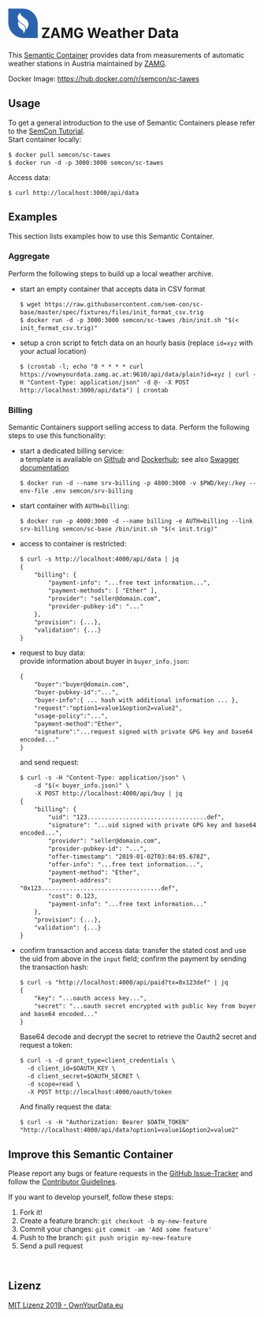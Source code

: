 # <img src="https://github.com/sem-con/sc-tawes/raw/master/app/assets/images/oyd_blue.png" width="60"> ZAMG Weather Data    
This [Semantic Container](https://www.ownyourdata.eu/semcon) provides data from measurements of automatic weather stations in Austria maintained by [ZAMG](https://www.zamg.ac.at).    

Docker Image: https://hub.docker.com/r/semcon/sc-tawes
 

## Usage   
To get a general introduction to the use of Semantic Containers please refer to the [SemCon Tutorial](https://github.com/sem-con/Tutorials).    
Start container locally:    
```
$ docker pull semcon/sc-tawes
$ docker run -d -p 3000:3000 semcon/sc-tawes
```

Access data:    
```
$ curl http://localhost:3000/api/data
```

## Examples    
This section lists examples how to use this Semantic Container.

### Aggregate    
Perform the following steps to build up a local weather archive.    

* start an empty container that accepts data in CSV format    
    ```
    $ wget https://raw.githubusercontent.com/sem-con/sc-base/master/spec/fixtures/files/init_format_csv.trig
    $ docker run -d -p 3000:3000 semcon/sc-tawes /bin/init.sh "$(< init_format_csv.trig)"
    ```

* setup a cron script to fetch data on an hourly basis (replace `id=xyz` with your actual location)    
    ```
    $ (crontab -l; echo "0 * * * * curl https://vownyourdata.zamg.ac.at:9610/api/data/plain?id=xyz | curl -H "Content-Type: application/json" -d @- -X POST http://localhost:3000/api/data") | crontab
    ```

### Billing
Semantic Containers support selling access to data. Perform the following steps to use this functionality:

* start a dedicated billing service:    
    a template is available on [Github](https://github.com/sem-con/srv-billing) and [Dockerhub](https://github.com/sem-con/srv-billing); see also [Swagger documentation](https://api-docs.ownyourdata.eu/semcon-billing/)    
    ```
    $ docker run -d --name srv-billing -p 4800:3000 -v $PWD/key:/key --env-file .env semcon/srv-billing
    ```

* start container with `AUTH=billing`:    
    ```
    $ docker run -p 4000:3000 -d --name billing -e AUTH=billing --link srv-billing semcon/sc-base /bin/init.sh "$(< init.trig)"
    ```

* access to container is restricted:    
    ```
    $ curl -s http://localhost:4000/api/data | jq
    {
        "billing": {
            "payment-info": "...free text information...",
            "payment-methods": [ "Ether" ],
            "provider": "seller@domain.com",
            "provider-pubkey-id": "..."
        },
        "provision": {...},
        "validation": {...}
    }
    ```

* request to buy data:    
    provide information about buyer in `buyer_info.json`:    
    ```
    {
        "buyer":"buyer@domain.com",
        "buyer-pubkey-id":"...",
        "buyer-info":{ ... hash with additional information ... },
        "request":"option1=value1&option2=value2",
        "usage-policy":"...",
        "payment-method":"Ether",
        "signature":"...request signed with private GPG key and base64 encoded..."
    }
    ```    
    and send request:    
    ```
    $ curl -s -H "Content-Type: application/json" \
        -d "$(< buyer_info.json)" \
        -X POST http://localhost:4000/api/buy | jq
    {
        "billing": {
            "uid": "123..................................def",
            "signature": "...uid signed with private GPG key and base64 encoded...",
            "provider": "seller@domain.com",
            "provider-pubkey-id": "...",
            "offer-timestamp": "2019-01-02T03:04:05.678Z",
            "offer-info": "...free text information...",
            "payment-method": "Ether",
            "payment-address": "0x123..................................def",
            "cost": 0.123,
            "payment-info": "...free text information..."
        },
        "provision": {...},
        "validation": {...}
    }
    ```    

* confirm transaction and access data:
    transfer the stated cost and use the uid from above in the `input` field; confirm the payment by sending the transaction hash:    
    ```
    $ curl -s "http://localhost:4000/api/paid?tx=0x123def" | jq
    {
        "key": "...oauth access key...",
        "secret": "...oauth secret encrypted with public key from buyer and base64 encoded..."
    }
    ```    
    Base64 decode and decrypt the secret to retrieve the Oauth2 secret and request a token:    
    ```
    $ curl -s -d grant_type=client_credentials \
      -d client_id=$OAUTH_KEY \
      -d client_secret=$OAUTH_SECRET \
      -d scope=read \
      -X POST http://localhost:4000/oauth/token
    ```
    And finally request the data:
    ```
    $ curl -s -H "Authorization: Bearer $OATH_TOKEN" "http://localhost:4000/api/data?option1=value1&option2=value2"
    ```    


## Improve this Semantic Container    

Please report any bugs or feature requests in the [GitHub Issue-Tracker](https://github.com/sem-con/sc-tawes/issues) and follow the [Contributor Guidelines](https://github.com/twbs/ratchet/blob/master/CONTRIBUTING.md).

If you want to develop yourself, follow these steps:

1. Fork it!
2. Create a feature branch: `git checkout -b my-new-feature`
3. Commit your changes: `git commit -am 'Add some feature'`
4. Push to the branch: `git push origin my-new-feature`
5. Send a pull request

&nbsp;    

## Lizenz

[MIT Lizenz 2019 - OwnYourData.eu](https://raw.githubusercontent.com/sem-con/sc-tawes/master/LICENSE)

